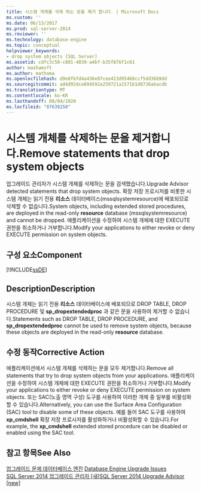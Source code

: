 ```yaml
---
title: 시스템 개체를 삭제 하는 문을 제거 합니다. | Microsoft Docs
ms.custom: ''
ms.date: 06/13/2017
ms.prod: sql-server-2014
ms.reviewer: ''
ms.technology: database-engine
ms.topic: conceptual
helpviewer_keywords:
- drop system objects [SQL Server]
ms.assetid: cdfc3c50-c801-4039-a4bf-b35f876f1c61
author: mashamsft
ms.author: mathoma
ms.openlocfilehash: d9e8fbfd4a436e87cee413d95468ccf5dd36b9dd
ms.sourcegitcommit: ad4d92dce894592a259721a1571b1d8736abacdb
ms.translationtype: MT
ms.contentlocale: ko-KR
ms.lasthandoff: 08/04/2020
ms.locfileid: "87639250"
---
```

# <a name="remove-statements-that-drop-system-objects"></a><span data-ttu-id="6ebf2-102">시스템 개체를 삭제하는 문을 제거합니다.</span><span class="sxs-lookup"><span data-stu-id="6ebf2-102">Remove statements that drop system objects</span></span>
  <span data-ttu-id="6ebf2-103">업그레이드 관리자가 시스템 개체를 삭제하는 문을 검색했습니다.</span><span class="sxs-lookup"><span data-stu-id="6ebf2-103">Upgrade Advisor detected statements that drop system objects.</span></span> <span data-ttu-id="6ebf2-104">확장 저장 프로시저를 비롯한 시스템 개체는 읽기 전용 **리소스** 데이터베이스(mssqlsystemresource)에 배포되므로 삭제할 수 없습니다.</span><span class="sxs-lookup"><span data-stu-id="6ebf2-104">System objects, including extended stored procedures, are deployed in the read-only **resource** database (mssqlsystemresource) and cannot be dropped.</span></span> <span data-ttu-id="6ebf2-105">애플리케이션을 수정하여 시스템 개체에 대한 EXECUTE 권한을 취소하거나 거부합니다.</span><span class="sxs-lookup"><span data-stu-id="6ebf2-105">Modify your applications to either revoke or deny EXECUTE permission on system objects.</span></span>  
  
## <a name="component"></a><span data-ttu-id="6ebf2-106">구성 요소</span><span class="sxs-lookup"><span data-stu-id="6ebf2-106">Component</span></span>  
 [!INCLUDE[ssDE](../../includes/ssde-md.md)]  
  
## <a name="description"></a><span data-ttu-id="6ebf2-107">Description</span><span class="sxs-lookup"><span data-stu-id="6ebf2-107">Description</span></span>  
 <span data-ttu-id="6ebf2-108">시스템 개체는 읽기 전용 **리소스** 데이터베이스에 배포되므로 DROP TABLE, DROP PROCEDURE 및 **sp_dropextendedproc** 과 같은 문을 사용하여 제거할 수 없습니다.</span><span class="sxs-lookup"><span data-stu-id="6ebf2-108">Statements such as DROP TABLE, DROP PROCEDURE, and **sp_dropextendedproc** cannot be used to remove system objects, because these objects are deployed in the read-only **resource** database.</span></span>  
  
## <a name="corrective-action"></a><span data-ttu-id="6ebf2-109">수정 동작</span><span class="sxs-lookup"><span data-stu-id="6ebf2-109">Corrective Action</span></span>  
 <span data-ttu-id="6ebf2-110">애플리케이션에서 시스템 개체를 삭제하는 문을 모두 제거합니다.</span><span class="sxs-lookup"><span data-stu-id="6ebf2-110">Remove all statements that try to drop system objects from your applications.</span></span> <span data-ttu-id="6ebf2-111">애플리케이션을 수정하여 시스템 개체에 대한 EXECUTE 권한을 취소하거나 거부합니다.</span><span class="sxs-lookup"><span data-stu-id="6ebf2-111">Modify your applications to either revoke or deny EXECUTE permission on system objects.</span></span> <span data-ttu-id="6ebf2-112">또는 SAC(노출 영역 구성) 도구를 사용하여 이러한 개체 중 일부를 비활성화할 수 있습니다.</span><span class="sxs-lookup"><span data-stu-id="6ebf2-112">Alternatively, you can use the Surface Area Configuration (SAC) tool to disable some of these objects.</span></span> <span data-ttu-id="6ebf2-113">예를 들어 SAC 도구를 사용하여 **xp_cmdshell** 확장 저장 프로시저를 활성화하거나 비활성화할 수 있습니다.</span><span class="sxs-lookup"><span data-stu-id="6ebf2-113">For example, the **xp_cmdshell** extended stored procedure can be disabled or enabled using the SAC tool.</span></span>  
  
## <a name="see-also"></a><span data-ttu-id="6ebf2-114">참고 항목</span><span class="sxs-lookup"><span data-stu-id="6ebf2-114">See Also</span></span>  
 <span data-ttu-id="6ebf2-115">[업그레이드 문제 데이터베이스 엔진](../../../2014/sql-server/install/database-engine-upgrade-issues.md) </span><span class="sxs-lookup"><span data-stu-id="6ebf2-115">[Database Engine Upgrade Issues](../../../2014/sql-server/install/database-engine-upgrade-issues.md) </span></span>  
 [<span data-ttu-id="6ebf2-116">SQL Server 2014 업그레이드 관리자 &#91;새&#93;</span><span class="sxs-lookup"><span data-stu-id="6ebf2-116">SQL Server 2014 Upgrade Advisor &#91;new&#93;</span></span>](sql-server-2014-upgrade-advisor.md)  
  
  
